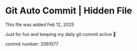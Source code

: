 # Git Auto Commit | Hidden File

This file was added Feb 12, 2025

Just for fun and keeping my daily git commit active 🤪

commit number: 2061077
